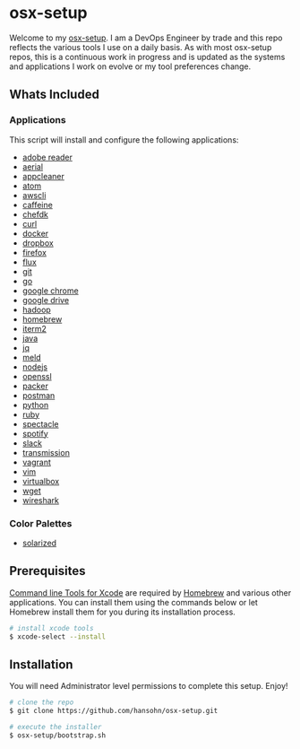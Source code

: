 # osx-setup

Welcome to my [osx-setup](https://github.com/hansohn/osx-setup). I am a DevOps Engineer by trade and this repo reflects the various tools I use on a daily basis. As with most osx-setup repos, this is a continuous work in progress and is updated as the systems and applications I work on evolve or my tool preferences change.

Whats Included
--------------

### Applications

This script will install and configure the following applications:

- [adobe reader](https://get.adobe.com/reader/?promoid=KLXME)
- [aerial](https://github.com/JohnCoates/Aerial)
- [appcleaner](https://freemacsoft.net/appcleaner/)
- [atom](https://atom.io/)
- [awscli](https://aws.amazon.com/cli/)
- [caffeine](http://lightheadsw.com/caffeine/)
- [chefdk](https://downloads.chef.io/chef-dk/)
- [curl](https://curl.haxx.se/)
- [docker](https://www.docker.com/docker-mac)
- [dropbox](https://www.dropbox.com/)
- [firefox](https://www.mozilla.org/en-US/firefox/products/)
- [flux](https://justgetflux.com/)
- [git](https://git-scm.com/)
- [go](https://golang.org/)
- [google chrome](https://www.google.com/chrome/browser/desktop/index.html)
- [google drive](https://www.google.com/drive/)
- [hadoop](http://hadoop.apache.org/)
- [homebrew](http://brew.sh/)
- [iterm2](https://www.iterm2.com/)
- [java](https://java.com/en/download/)
- [jq](https://stedolan.github.io/jq/)
- [meld](http://meldmerge.org/)
- [nodejs](https://nodejs.org/en/)
- [openssl](https://www.openssl.org/)
- [packer](https://www.packer.io/)
- [postman](https://www.getpostman.com/)
- [python](https://www.python.org/)
- [ruby](https://www.ruby-lang.org/en/)
- [spectacle](https://www.spectacleapp.com/)
- [spotify](https://www.spotify.com/us/)
- [slack](https://slack.com/)
- [transmission](http://www.transmissionbt.com/)
- [vagrant](https://www.vagrantup.com/)
- [vim](http://www.vim.org/)
- [virtualbox](https://www.virtualbox.org/)
- [wget](http://www.gnu.org/software/wget/)
- [wireshark](https://www.wireshark.org/)

### Color Palettes

 - [solarized](http://ethanschoonover.com/solarized)

Prerequisites
-------------

[Command line Tools for Xcode](https://developer.apple.com/xcode/) are required by [Homebrew](https://brew.sh/) and various other applications. You can install them using the commands below or let Homebrew install them for you during its installation process.

```bash
# install xcode tools
$ xcode-select --install
```

Installation
------------

You will need Administrator level permissions to complete this setup. Enjoy!

```bash
# clone the repo
$ git clone https://github.com/hansohn/osx-setup.git

# execute the installer
$ osx-setup/bootstrap.sh
```
